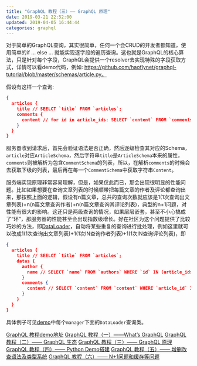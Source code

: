 ```yaml
---
title: "GraphQL 教程（三）—— GraphQL 原理"
date: 2019-03-21 22:52:00
updated: 2019-04-05 16:44:44
categories: graphql
---
```


对于简单的GraphQL查询，其实很简单，任何一个会CRUD的开发者都知道，使用简单的if … else … 就能实现逐字段的遍历查询。这也就是GraphQL的核心算法，只是针对每个字段，GraphQL会提供一个resolver去实现特殊的字段获取方式，详情可以看demo代码，例如: https://github.com/haoflynet/graphql-tutorial/blob/master/schemas/article.py。

假设有这样一个查询:

```json
{
  articles {
    title // SEELCT `title` FROM `articles`;
    comments {
      content // for id in article_ids: SELECT `content` FROM `comments` WHERE `article_id`=id;
    }
  }
}
```

<!--more-->

服务器收到请求后，首先会验证语法是否正确，然后逐级检查其对应的Schema，`article`对应`ArticleSchema`，然后字符串`title`是`ArticleSchema`本来的属性，`comments`则被解析为包含`CommentSchema`的列表，所以，在解析`comments`的时候会去获取下级的列表，最后再在每一个`CommentSchema`中获取字符串`Content`。

服务端实现原理非常容易理解，但是，如果仅此而已，那会出现很明显的性能问题。比如如果想要在查询文章列表的时候顺带把每篇文章的作者及评论都查询出来，那按照上面的逻辑，假设有n篇文章，总共的查询次数就应该是1(1次查询出文章列表)+n(n篇文章查询作者)+n(n篇文章查询其评论列表)，典型的n+1问题，对性能有很大的影响。这还只是两级查询的情况，如果层层嵌套，甚至不小心搞成了“环”，那服务器的性能甚至会出现指数级增长。好在社区为这个问题提供了比较巧妙的方法，即[DataLoader](http://link.zhihu.com/?target=https%3A//github.com/facebook/dataloader)，自动将某些重复的查询进行批处理，例如这里就可以改成1(1次查询出文章列表)+1(1次IN查询作者列表)+1(1次IN查询评论列表)，即

```json
{
  articles {
  	title // SEELCT `title` FROM `articles`;
    datas {
      author {
        name // SELECT `name` FROM `authors` WHERE `id` IN (article_ids);
      }
      comments {
        content // SELECT `content` FROM `content` WHERE `article_id` IN (article_ids)
      }
    }
  }
}
```

具体例子可见[demo](https://github.com/haoflynet/graphql-tutorial)中每个`manager`下面的`DataLoader`查询类。





[GraphQL 教程demo地址](https://github.com/haoflynet/graphql-tutorial)
[GraphQL 教程（一）——What’s GraphQL](https://haofly.net/graphql-tutorial-1/)
[GraphQL 教程（二）—— GraphQL 生态](https://haofly.net/graphql-tutorial-2/)
[GraphQL 教程（三）—— GraphQL 原理](https://haofly.net/graphql-tutorial-3/)
[GraphQL 教程（四）—— Python Demo搭建](https://haofly.net/graphql-tutorial-4/)
[GraphQL 教程（五）—— 增删改查语法及类型系统](https://haofly.net/graphql-tutorial-5/)
[GraphQL 教程（六）—— N+1问题和缓存等问题](https://haofly.net/graphql-tutorial-6/)